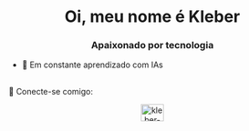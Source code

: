 <h1 align="center">Oi, meu nome é Kleber </h1>
<h3 align="center">
    Apaixonado por tecnologia
</h3>

- 🌱 Em constante aprendizado com IAs

##
🤝 Conecte-se comigo:
<p align="center">
  <a href="https://www.linkedin.com/in/kleber-gomes-a708261a1/" target="blank"><img align="center" src="https://raw.githubusercontent.com/rahuldkjain/github-profile-readme-generator/master/src/images/icons/Social/linked-in-alt.svg" alt="kleber-gomes" height="30" width="40" /></a>
</p>

